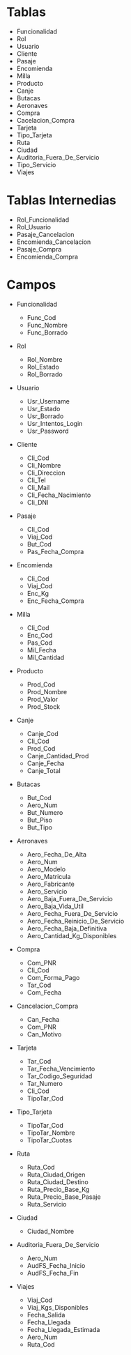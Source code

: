 # Tablas

- Funcionalidad
- Rol
- Usuario
- Cliente
- Pasaje
- Encomienda
- Milla
- Producto
- Canje
- Butacas
- Aeronaves
- Compra
- Cacelacion_Compra
- Tarjeta
- Tipo_Tarjeta
- Ruta
- Ciudad
- Auditoria_Fuera_De_Servicio
- Tipo_Servicio
- Viajes

# Tablas Internedias

- Rol_Funcionalidad
- Rol_Usuario
- Pasaje_Cancelacion
- Encomienda_Cancelacion
- Pasaje_Compra
- Encomienda_Compra

# Campos

- Funcionalidad
    - Func_Cod
    - Func_Nombre
    - Func_Borrado

- Rol
    - Rol_Nombre
    - Rol_Estado
    - Rol_Borrado

- Usuario
    - Usr_Username
    - Usr_Estado
    - Usr_Borrado
    - Usr_Intentos_Login
    - Usr_Password

- Cliente
    - Cli_Cod
    - Cli_Nombre
    - Cli_Direccion
    - Cli_Tel
    - Cli_Mail
    - Cli_Fecha_Nacimiento
    - Cli_DNI

- Pasaje
    - Cli_Cod 
    - Viaj_Cod
    - But_Cod
    - Pas_Fecha_Compra

- Encomienda
    - Cli_Cod 
    - Viaj_Cod
    - Enc_Kg
    - Enc_Fecha_Compra 

- Milla
    - Cli_Cod
    - Enc_Cod
    - Pas_Cod
    - Mil_Fecha
    - Mil_Cantidad

- Producto
    - Prod_Cod
    - Prod_Nombre
    - Prod_Valor
    - Prod_Stock

- Canje
    - Canje_Cod
    - Cli_Cod
    - Prod_Cod
    - Canje_Cantidad_Prod
    - Canje_Fecha
    - Canje_Total

- Butacas
    - But_Cod
    - Aero_Num
    - But_Numero
    - But_Piso
    - But_Tipo

- Aeronaves
    - Aero_Fecha_De_Alta
    - Aero_Num
    - Aero_Modelo
    - Aero_Matricula
    - Aero_Fabricante
    - Aero_Servicio
    - Aero_Baja_Fuera_De_Servicio
    - Aero_Baja_Vida_Util
    - Aero_Fecha_Fuera_De_Servicio
    - Aero_Fecha_Reinicio_De_Servicio
    - Aero_Fecha_Baja_Definitiva
    - Aero_Cantidad_Kg_Disponibles

- Compra
    - Com_PNR
    - Cli_Cod
    - Com_Forma_Pago
    - Tar_Cod
    - Com_Fecha

- Cancelacion_Compra
    - Can_Fecha
    - Com_PNR
    - Can_Motivo

- Tarjeta
    - Tar_Cod
    - Tar_Fecha_Vencimiento 
    - Tar_Codigo_Seguridad
    - Tar_Numero
    - Cli_Cod
    - TipoTar_Cod

- Tipo_Tarjeta
    - TipoTar_Cod
    - TipoTar_Nombre
    - TipoTar_Cuotas

- Ruta
    - Ruta_Cod
    - Ruta_Ciudad_Origen
    - Ruta_Ciudad_Destino
    - Ruta_Precio_Base_Kg
    - Ruta_Precio_Base_Pasaje
    - Ruta_Servicio

- Ciudad
    - Ciudad_Nombre

- Auditoria_Fuera_De_Servicio
    - Aero_Num
    - AudFS_Fecha_Inicio
    - AudFS_Fecha_Fin

- Viajes
    - Viaj_Cod
    - Viaj_Kgs_Disponibles
    - Fecha_Salida
    - Fecha_Llegada
    - Fecha_Llegada_Estimada
    - Aero_Num
    - Ruta_Cod 
